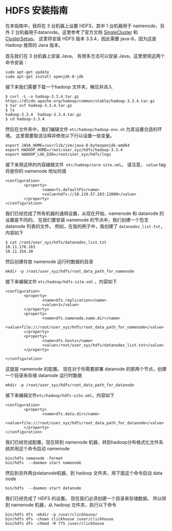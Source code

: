 
# HDFS 安装指南
在本指南中，我将在 3 台机器上设置 HDFS，其中 1 台机器用于 namenode，另外 2 台机器用于datanode。这里参考了官方文档 [SingleCluster](https://hadoop.apache.org/docs/stable/hadoop-project-dist/hadoop-common/SingleCluster.html) 和 [ClusterSetup](https://hadoop.apache.org/docs/stable/hadoop-project-dist/hadoop-common/ClusterSetup.html)。 这里将安装 HDFS 版本 3.3.4，因此需要 java-8，因为这是 Hadoop 推荐的 Java 版本。

首先我们在 3 台机器上安装 Java。 有很多方法可以安装 Java，这里使用这两个命令安装：

```
sudo apt-get update
sudo apt-get install openjdk-8-jdk
```

接下来我们需要下载一个hadoop 文件夹，解压并进入

```
$ curl -L -o hadoop-3.3.4.tar.gz https://dlcdn.apache.org/hadoop/common/stable/hadoop-3.3.4.tar.gz
$ tar xvf hadoop-3.3.4.tar.gz
$ ls
hadoop-3.3.4  hadoop-3.3.4.tar.gz
$ cd hadoop-3.3.4
```

然后在文件夹中，我们编辑文件 `etc/hadoop/hadoop-env.sh` 为其设置合适的环境。 这里需要取消注释并修改以下行以设置一些变量。

```
export JAVA_HOME=/usr/lib/jvm/java-8-byteopenjdk-amd64
export HADOOP_HOME=/root/user_xyz/hdfs/hadoop-3.3.4
export HADOOP_LOG_DIR=/root/user_xyz/hdfs/logs
```

接下来用这样的内容编辑文件` etc/hadoop/core-site.xml`。 请注意， `value` tag 将是你的 namenode 地址的值

```
<configuration>
        <property>
                <name>fs.defaultFS</name>
                <value>hdfs://10.119.57.203:12000</value>
        </property>
</configuration>
```

我们已经完成了所有机器的通用设置，从现在开始，namenode 和 datanode 的设置是不同的。 在我们要安装 namenode 的节点中，我们创建一个包含 datanode 列表的文件。 例如，在我的例子中，我创建了 
`datanodes_list.txt`，内容如下

```
$ cat /root/user_xyz/hdfs/datanodes_list.txt
10.11.170.163
10.11.154.30
```

然后创建存放 namenode 运行时数据的目录

```
mkdir -p /root/user_xyz/hdfs/root_data_path_for_namenode
```

接下来编辑文件 `etc/hadoop/hdfs-site.xml` ，内容如下

```
<configuration>
        <property>
                <name>dfs.replication</name>
                <value>1</value>
        </property>
        <property>
                <name>dfs.namenode.name.dir</name>
                <value>file:///root/user_xyz/hdfs/root_data_path_for_namenode</value>
        </property>
        <property>
                <name>dfs.hosts</name>
                <value>/root/user_xyz/hdfs/datanodes_list.txt</value>
        </property>

</configuration>
```

这就是 namenode 的配置。 现在对于你需要部署 datanode 的那两个节点，创建一个目录来存储 datanode 运行时数据

```
mkdir -p /root/user_xyz/hdfs/root_data_path_for_datanode
```

接下来编辑文件`etc/hadoop/hdfs-site.xml`，内容如下

```
<configuration>
        <property>
                <name>dfs.data.dir</name>
                <value>file:///root/user_xyz/hdfs/root_data_path_for_datanode</value>
        </property>
</configuration>
```

我们已经完成配置，现在转到 namenode 机器，转到hadoop分布格式化文件系统并用这个命令启动 namenode

```
bin/hdfs namenode -format
bin/hdfs  --daemon start namenode
```

然后到另外两台datanode机器，到 hadoop 文件夹，用下面这个命令启动 data node

```
bin/hdfs  --daemon start datanode
```

我们已经完成了 HDFS 的设置。 现在我们必须创建一个目录来存储数据。 所以转到 namenode 机器，从 hadoop 文件夹，执行以下命令

```
bin/hdfs dfs -mkdir -p /user/clickhouse/
bin/hdfs dfs -chown clickhouse /user/clickhouse
bin/hdfs dfs -chmod -R 775 /user/clickhouse
```
